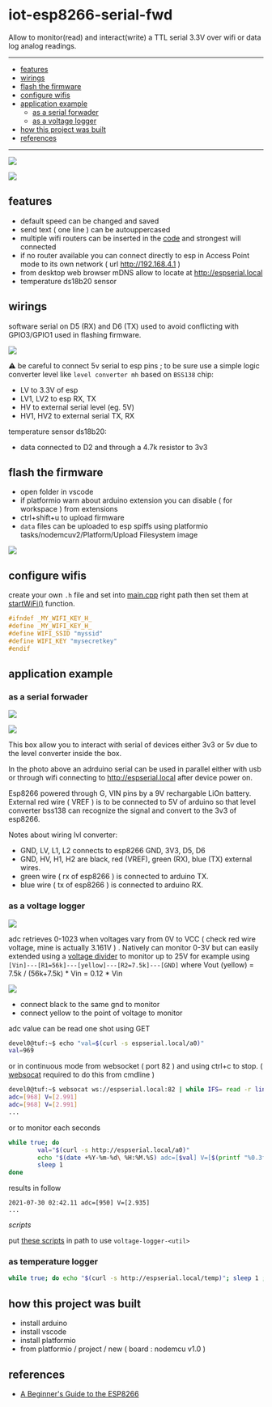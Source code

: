 # iot-esp8266-serial-fwd

Allow to monitor(read) and interact(write) a TTL serial 3.3V over wifi or data log analog readings.

<hr/>

<!-- TOC -->
* [features](#features)
* [wirings](#wirings)
* [flash the firmware](#flash-the-firmware)
* [configure wifis](#configure-wifis)
* [application example](#application-example)
  + [as a serial forwader](#as-a-serial-forwader)
  + [as a voltage logger](#as-a-voltage-logger)
* [how this project was built](#how-this-project-was-built)
* [references](#references)
<!-- TOCEND -->

<hr/>

![](doc/desktop.png)

![](doc/mobile.jpg)

## features

- default speed can be changed and saved
- send text ( one line ) can be autouppercased
- multiple wifi routers can be inserted in the [code](https://github.com/devel0/iot-esp8266-serial-fwd/blob/42cefa981820aebe436a02f99a68831d79f1686e/src/main.cpp#L148) and strongest will connected
- if no router available you can connect directly to esp in Access Point mode to its own network ( url http://192.168.4.1 )
- from desktop web browser mDNS allow to locate at http://espserial.local
- temperature ds18b20 sensor

## wirings

software serial on D5 (RX) and D6 (TX) used to avoid conflicting with GPIO3/GPIO1 used in flashing firmware.

![](doc/wirings.svg)

:warning: be careful to connect 5v serial to esp pins ; to be sure use a simple logic converter level like `level converter mh` based on `BSS138` chip:
- LV to 3.3V of esp
- LV1, LV2 to esp RX, TX
- HV to external serial level (eg. 5V)
- HV1, HV2 to external serial TX, RX

temperature sensor ds18b20:
- data connected to D2 and through a 4.7k resistor to 3v3

## flash the firmware

- open folder in vscode
- if platformio warn about arduino extension you can disable ( for workspace ) from extensions
- ctrl+shift+u to upload firmware
- `data` files can be uploaded to esp spiffs using platformio tasks/nodemcuv2/Platform/Upload Filesystem image

![](doc/platformio-spiffs.png)

## configure wifis

create your own `.h` file and set into [main.cpp](https://github.com/devel0/iot-esp8266-serial-fwd/blob/42cefa981820aebe436a02f99a68831d79f1686e/src/main.cpp#L19) right path then set them at [startWiFi()](https://github.com/devel0/iot-esp8266-serial-fwd/blob/42cefa981820aebe436a02f99a68831d79f1686e/src/main.cpp#L148) function.

```c
#ifndef _MY_WIFI_KEY_H_
#define _MY_WIFI_KEY_H_
#define WIFI_SSID "myssid"
#define WIFI_KEY "mysecretkey"
#endif
```

## application example

### as a serial forwader

![](doc/example01b.jpg)

![](doc/example01a.jpg)

This box allow you to interact with serial of devices either 3v3 or 5v due to the level converter inside the box.

In the photo above an adrduino serial can be used in parallel either with usb or through wifi connecting to http://espserial.local after device power on.

Esp8266 powered through G, VIN pins by a 9V rechargable LiOn battery.
External red wire ( VREF ) is to be connected to 5V of arduino so that level converter bss138 can recognize the signal and convert to the 3v3 of esp8266.

Notes about wiring lvl converter:
- GND, LV, L1, L2 connects to esp8266 GND, 3V3, D5, D6
- GND, HV, H1, H2 are black, red (VREF), green (RX), blue (TX) external wires.
- green wire ( rx of esp8266 ) is connected to arduino TX.
- blue wire ( tx of esp8266 ) is connected to arduino RX.

### as a voltage logger

![](doc/example01c.jpg)

adc retrieves 0-1023 when voltages vary from 0V to VCC ( check red wire voltage, mine is actually 3.161V ) . Natively can monitor 0-3V but can easily extended using a [voltage divider](https://en.wikipedia.org/wiki/Voltage_divider) to monitor up to 25V for example using `[Vin]---[R1=56k]---[yellow]---[R2=7.5k]---[GND]` where Vout (yellow) = 7.5k / (56k+7.5k) * Vin = 0.12 * Vin

![](doc/vdiv.png)

- connect black to the same gnd to monitor
- connect yellow to the point of voltage to monitor

adc value can be read one shot using GET

```sh
devel0@tuf:~$ echo "val=$(curl -s espserial.local/a0)"
val=969
```

or in continuous mode from websocket ( port 82 ) and using ctrl+c to stop. ( [websocat](https://github.com/vi/websocat) required to do this from cmdline )

```sh
devel0@tuf:~$ websocat ws://espserial.local:82 | while IFS= read -r line; do echo "adc=[$line] V=[$(printf "%0.3f" $(echo "$line / 1023 * 3.161" | bc -l))]"; done
adc=[968] V=[2.991]
adc=[968] V=[2.991]
...
```

or to monitor each seconds

```sh
while true; do
        val="$(curl -s http://espserial.local/a0)"
        echo "$(date +%Y-%m-%d\ %H:%M.%S) adc=[$val] V=[$(printf "%0.3f" $(echo "$val / 1023 * 3.161" | bc -l))]";
        sleep 1
done
```

results in follow

```
2021-07-30 02:42.11 adc=[950] V=[2.935]
...
```

*scripts*

put [these scripts](scripts) in path to use `voltage-logger-<util>`

### as temperature logger

```sh
while true; do echo "$(curl -s http://espserial.local/temp)"; sleep 1 ; done
```

## how this project was built

- install arduino
- install vscode
- install platformio
- from platformio / project / new ( board : nodemcu v1.0 )

## references

- [A Beginner's Guide to the ESP8266](https://tttapa.github.io/ESP8266/Chap01%20-%20ESP8266.html)